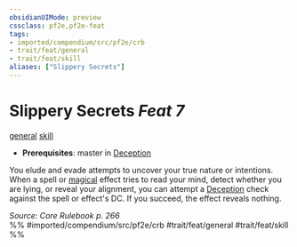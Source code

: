 ```yaml
---
obsidianUIMode: preview
cssclass: pf2e,pf2e-feat
tags:
- imported/compendium/src/pf2e/crb
- trait/feat/general
- trait/feat/skill
aliases: ["Slippery Secrets"]
---
```

# Slippery Secrets  *Feat 7*  
[general](general.md)  [skill](skill.md)  

- **Prerequisites**: master in [Deception](../skills.md#Deception)

You elude and evade attempts to uncover your true nature or intentions. When a spell or [magical](magical.md) effect tries to read your mind, detect whether you are lying, or reveal your alignment, you can attempt a [Deception](../skills.md#Deception) check against the spell or effect's DC. If you succeed, the effect reveals nothing.

*Source: Core Rulebook p. 266*  
%% #imported/compendium/src/pf2e/crb #trait/feat/general #trait/feat/skill %%